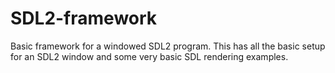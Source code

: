 # SDL2-framework
Basic framework for a windowed SDL2 program. This has all the basic setup for an SDL2 window and some very basic SDL rendering examples.